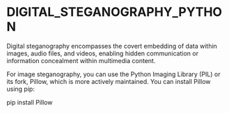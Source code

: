 # DIGITAL_STEGANOGRAPHY_PYTHON
Digital steganography encompasses the covert embedding of data within images, audio files, and videos, enabling hidden communication or information concealment within multimedia content.

For image steganography, you can use the Python Imaging Library (PIL) or its fork, Pillow, which is more actively maintained. You can install Pillow using pip:

pip install Pillow

